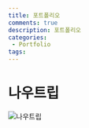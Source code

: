 ```yaml
---
title: 포트폴리오
comments: true
description: 포트폴리오
categories:
 - Portfolio
tags: 
---
```


# 나우트립

![나우트립](https://raw.githubusercontent.com/wkddnjset/wkddnjset.github.io/master/_posts/images/portfolio/nowtrip_1.png)
